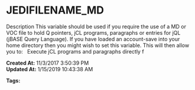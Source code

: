 # JEDIFILENAME_MD

Description This variable should be used if you require the use of a MD or VOC file to hold Q pointers, jCL programs, paragraphs or entries for jQL (jBASE Query Language). If you have loaded an account-save into your home directory then you might wish to set this variable. This will then allow you to:   Execute jCL programs and paragraphs directly f  

**Created At:** 11/3/2017 3:50:39 PM  
**Updated At:** 1/15/2019 10:43:38 AM  

**Tags:**
<badge text='jcl' vertical='middle' />
<badge text='environment variables' vertical='middle' />
<badge text='jql' vertical='middle' />
<badge text='pointers' vertical='middle' />
